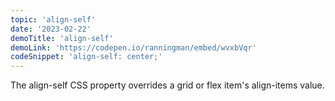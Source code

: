 ```yaml
---
topic: 'align-self'
date: '2023-02-22'
demoTitle: 'align-self'
demoLink: 'https://codepen.io/ranningman/embed/wvxbVqr'
codeSnippet: 'align-self: center;'
---
```

The align-self CSS property overrides a grid or flex item's align-items value.
